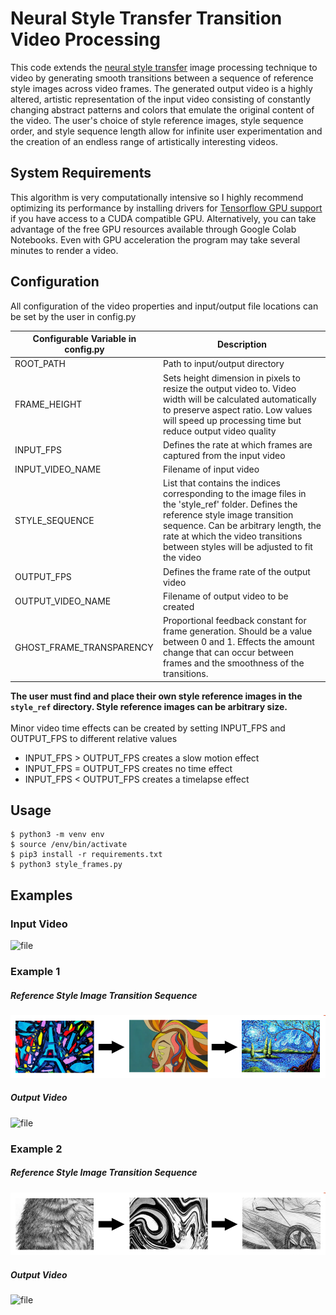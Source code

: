 # Neural Style Transfer Transition Video Processing
This code extends the [neural style transfer](https://www.tensorflow.org/tutorials/generative/style_transfer) 
image processing technique to video
by generating smooth transitions between a sequence of 
reference style images across video frames. The generated output 
video is a highly altered, artistic representation of the input
video consisting of constantly changing abstract patterns and colors
that emulate the original content of the video. The user's choice
of style reference images, style sequence order, and style sequence
length allow for infinite user experimentation and the creation of 
an endless range of artistically interesting videos.


## System Requirements

This algorithm is very computationally intensive so I highly 
recommend optimizing its performance by installing drivers for 
[Tensorflow GPU support](https://www.tensorflow.org/install/gpu)
if you have access to a CUDA compatible GPU. Alternatively, you can
take advantage of the free GPU resources available through Google Colab Notebooks. 
Even with GPU acceleration the program may take several minutes to render a video. 

## Configuration
All configuration of the video properties and input/output file
locations can be set by the user in config.py 

Configurable Variable in config.py			         | Description
------------------------|------------
ROOT_PATH     	| Path to input/output directory
FRAME_HEIGHT    | Sets height dimension in pixels to resize the output video to. Video width will be calculated automatically to preserve aspect ratio. Low values will speed up processing time but reduce output video quality 
INPUT_FPS 			    | Defines the rate at which frames are captured from the input video
INPUT_VIDEO_NAME     	| Filename of input video
STYLE_SEQUENCE     	| List that contains the indices corresponding to the image files in the 'style_ref' folder. Defines the reference style image transition sequence. Can be arbitrary length, the rate at which the video transitions between styles will be adjusted to fit the video
OUTPUT_FPS		    | Defines the frame rate of the output video
OUTPUT_VIDEO_NAME   | Filename of output video to be created
GHOST_FRAME_TRANSPARENCY | Proportional feedback constant for frame generation. Should be a value between 0 and 1. Effects the amount change that can occur between frames and the smoothness of the transitions. 

**The user must find and place their own style reference images in the `style_ref` directory. Style reference images can be
arbitrary size.**<br/>
<br/>
Minor video time effects can be created by setting INPUT_FPS and OUTPUT_FPS to different relative values<br/>
- INPUT_FPS > OUTPUT_FPS creates a slow motion effect
- INPUT_FPS = OUTPUT_FPS creates no time effect
- INPUT_FPS < OUTPUT_FPS creates a timelapse effect


## Usage

```
$ python3 -m venv env
$ source /env/bin/activate
$ pip3 install -r requirements.txt
$ python3 style_frames.py
```

## Examples
### Input Video
![file](/examples/reference.gif)
### Example 1
##### Reference Style Image Transition Sequence
![file](/examples/example1_style_sequence.png)
##### Output Video
![file](/examples/example1.gif)
### Example 2
##### Reference Style Image Transition Sequence
![file](/examples/example2_style_sequence.png)
##### Output Video
![file](/examples/example2.gif)